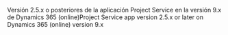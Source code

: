 <span data-ttu-id="5c1b2-101">Versión 2.5.x o posteriores de la aplicación Project Service en la versión 9.x de Dynamics 365 (online)</span><span class="sxs-lookup"><span data-stu-id="5c1b2-101">Project Service app version 2.5.x or later on Dynamics 365 (online) version 9.x</span></span>
